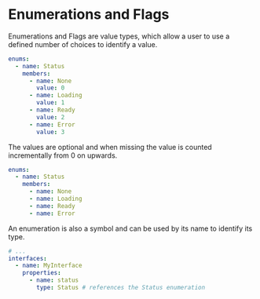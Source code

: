 # Enumerations and Flags

Enumerations and Flags are value types, which allow a user to use a defined number of choices to identify a value.

```yml
enums:
  - name: Status
    members:
      - name: None
        value: 0
      - name: Loading
        value: 1
      - name: Ready
        value: 2
      - name: Error
        value: 3
```

The values are optional and when missing the value is counted incrementally from 0 on upwards.

```yml
enums:
  - name: Status
    members:
      - name: None
      - name: Loading
      - name: Ready
      - name: Error
```

An enumeration is also a symbol and can be used by its name to identify its type.

```yml
# ...
interfaces:
  - name: MyInterface
    properties:
      - name: status
        type: Status # references the Status enumeration
```
